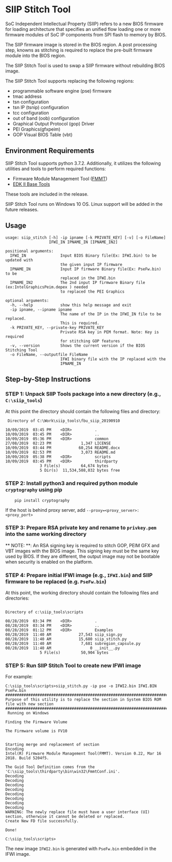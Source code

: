 # SIIP Stitch Tool

SoC Independent Intellectual Property (SIIP) refers to a new BIOS firmware for loading architecture that specifies an unified flow loading one or more firmware modules of SoC IP components from SPI flash to memory by BIOS.

The SIIP firmware image is stored in the BIOS region. A post processing step, knowns as stitching is required to replace the pre-built firmware module into the BIOS region.

The SIIP Stitch Tool is used to swap a SIIP firmware without rebuilding BIOS image.

The SIIP Stitch Tool supports replacing the following regions:
  * programmable software engine (pse) firmware
  * tmac address
  * tsn configuration
  * tsn IP (tsnip) configuration
  * tcc configuration
  * out of band (oob) configuration
  * Graphical Output Protocol (gop) Driver
  * PEI Graphics(gfxpeim)
  * GOP Visual BIOS Table (vbt)


## Environment Requirements

SIIP Stitch Tool supports python 3.7.2. Additionally, it utilizes the following utilities and tools to perform required functions:

* Firmware Module Management Tool ([FMMT](https://firmware.intel.com/develop))
* [EDK II Base Tools](https://github.com/tianocore/tianocore.github.io/wiki/EDK-II-Tools-List)

These tools are included in the release.

SIIP Stitch Tool runs on Windows 10 OS. Linux support will be added in the future releases.

## Usage

```
usage: siip_stitch [-h] -ip ipname [-k PRIVATE_KEY] [-v] [-o FileName]
                   IFWI_IN IPNAME_IN [IPNAME_IN2]

positional arguments:
  IFWI_IN               Input BIOS Binary file(Ex: IFWI.bin) to be updated with
                        the given input IP firmware
  IPNAME_IN             Input IP firmware Binary file(Ex: PseFw.bin) to be
                        replaced in the IFWI.bin
  IPNAME_IN2            The 2nd input IP firmware Binary file (ex:IntelGraphicsPeim.depex ) needed
                        to replaced the PEI Graphics

optional arguments:
  -h, --help            show this help message and exit
  -ip ipname, --ipname ipname
                        The name of the IP in the IFWI_IN file to be replaced.
                        This is required.
  -k PRIVATE_KEY, --private-key PRIVATE_KEY
                        Private RSA key in PEM format. Note: Key is required
                        for stitching GOP features
  -v, --version         Shows the current version if the BIOS Stitching Tool
  -o FileName, --outputfile FileName
                        IFWI binary file with the IP replaced with the
                        IPNAME_IN
```

## Step-by-Step Instructions

### STEP 1: Unpack SIIP Tools package into a new directory (e.g., `C:\siip_tools`)

At this point the directory should contain the following files and directory:

```
 Directory of C:\Work\siip_tools\fbu_siip_20190910

10/09/2019  03:45 PM    <DIR>          .
10/09/2019  03:45 PM    <DIR>          ..
10/09/2019  05:36 PM    <DIR>          common
27/08/2019  02:23 PM             1,347 LICENSE
10/09/2019  03:44 PM            60,254 README.docx
10/09/2019  02:53 PM             3,073 README.md
10/09/2019  05:38 PM    <DIR>          scripts
10/09/2019  03:45 PM    <DIR>          thirdparty
               3 File(s)         64,674 bytes
               5 Dir(s)  11,534,508,032 bytes free

```

### STEP 2: Install python3 and required python module `cryptography` using pip

```
    pip install cryptography
```

If the host is behind proxy server, add `--proxy=<proxy_server>:<proxy_port>`


### STEP 3: Prepare RSA private key and rename to `privkey.pem` into the same working directory

** NOTE: **: An RSA signing key is required to stitch GOP, PEIM GFX and VBT images with the BIOS image. This signing key must be the same key used by BIOS. If they are different, the output image may not be bootable when security is enabled on the platform.


### STEP 4: Prepare initial IFWI image (e.g., `IFWI.bin`) and SIIP firmware to be replaced (e.g. `PseFw.bin`)

At this point, the working directory should contain the following files and directories:

```

Directory of c:\siip_tools\scripts

08/28/2019  03:34 PM    <DIR>          .
08/28/2019  03:34 PM    <DIR>          ..
08/28/2019  01:12 PM    <DIR>          Examples
08/28/2019  11:40 AM            27,543 siip_sign.py
08/28/2019  11:40 AM            15,680 siip_stitch.py
08/28/2019  11:40 AM             7,681 subregion_capsule.py
08/28/2019  11:40 AM                 0 __init__.py
               5 File(s)         50,904 bytes

```


### STEP 5: Run SIIP Stitch Tool to create new IFWI image 

For example:

```
C:\siip_tools\scripts>siip_stitch.py -ip pse -o IFWI2.bin IFWI.BIN PseFw.bin
#########################################################################################
Purpose of this utility is to replace the section in System BIOS ROM file with new section
#########################################################################################
 Running on Windows

Finding the Firmware Volume

The Firmware volume is FV10


Starting merge and replacement of section
Encoding
Intel(R) Firmware Module Management Tool(FMMT). Version 0.22, Mar 16 2018. Build 5204f5.

The Guid Tool Definition comes from the 'C:\siip_tools\thirdparty\bin\win32\FmmtConf.ini'.
Decoding
Decoding
Decoding
Decoding
Decoding
Decoding
Decoding
Decoding
WARNING: The newly replace file must have a user interface (UI) section, otherwise it cannot be deleted or replaced.
Create New FD file successfully.

Done!

C:\siip_tools\scripts>
```

The new image `IFWI2.bin` is generated with `PseFw.bin` embedded in the IFWI image.
